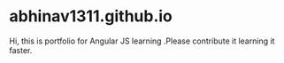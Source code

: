 # abhinav1311.github.io

<html ng-app>
  <head>
    <title>HAHA AngularJS App</title>
    <script src="angular.min.js"></script>
  </head>
  <body>
  <div ng-app >
  Hi, this is portfolio for Angular JS learning .Please contribute it learning it faster.
  </div>
  </body>
</html>
